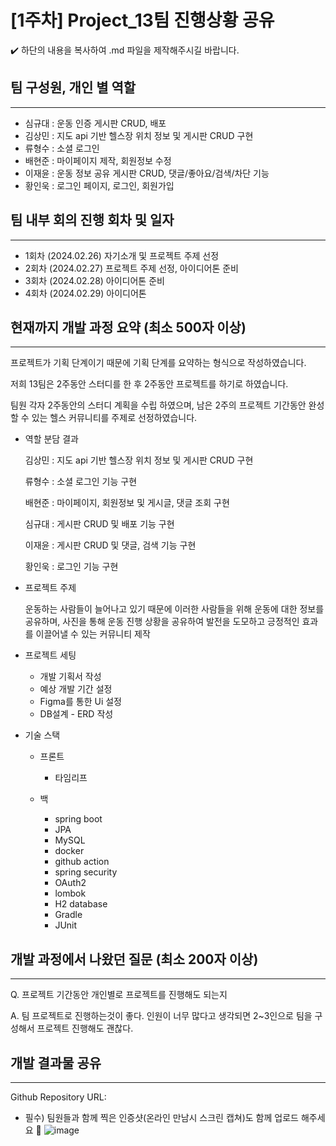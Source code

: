 # [1주차] Project_13팀 진행상황 공유

<aside>
✔️ 하단의 내용을 복사하여 .md 파일을 제작해주시길 바랍니다.

</aside>

## 팀 구성원, 개인 별 역할

---

- 심규대 : 운동 인증 게시판 CRUD, 배포
- 김상민 : 지도 api 기반 헬스장 위치 정보 및 게시판 CRUD 구현
- 류형수 : 소셜 로그인
- 배현준 : 마이페이지 제작, 회원정보 수정
- 이재윤 : 운동 정보 공유 게시판 CRUD, 댓글/좋아요/검색/차단 기능
- 황인욱 : 로그인 페이지, 로그인, 회원가입

## 팀 내부 회의 진행 회차 및 일자

---

- 1회차 (2024.02.26)  자기소개 및 프로젝트 주제 선정
- 2회차 (2024.02.27) 프로젝트 주제 선정, 아이디어톤 준비
- 3회차 (2024.02.28) 아이디어톤 준비
- 4회차 (2024.02.29) 아이디어톤

## 현재까지 개발 과정 요약 (최소 500자 이상)

---

프로젝트가 기획 단계이기 때문에 기획 단계를 요약하는 형식으로 작성하였습니다.

저희 13팀은 2주동안 스터디를 한 후 2주동안 프로젝트를 하기로 하였습니다.

팀원 각자 2주동안의 스터디 계획을 수립 하였으며, 남은 2주의 프로젝트 기간동안 완성할 수 있는 헬스 커뮤니티를 주제로 선정하였습니다.

- 역할 분담 결과
    
    김상민 : 지도 api 기반 헬스장 위치 정보 및 게시판 CRUD 구현
    
    류형수 : 소셜 로그인 기능 구현
    
    배현준 : 마이페이지, 회원정보 및 게시글, 댓글 조회 구현
    
    심규대 : 게시판 CRUD 및 배포 기능 구현
    
    이재윤 : 게시판 CRUD 및 댓글, 검색 기능 구현
    
    황인욱 : 로그인 기능 구현
    
- 프로젝트 주제
    
    운동하는 사람들이 늘어나고 있기 때문에 이러한 사람들을 위해 운동에 대한 정보를 공유하며, 사진을 통해 운동 진행 상황을 공유하여 발전을 도모하고 긍정적인 효과를 이끌어낼 수 있는 커뮤니티 제작
    

- 프로젝트 세팅
    - 개발 기획서 작성
    - 예상 개발 기간 설정
    - Figma를 통한 Ui 설정
    - DB설계 - ERD 작성

- 기술 스택
    - 프론트
        - 타임리프
        
    - 백
        - spring boot
        - JPA
        - MySQL
        - docker
        - github action
        - spring security
        - OAuth2
        - lombok
        - H2 database
        - Gradle
        - JUnit

## 개발 과정에서 나왔던 질문 (최소 200자 이상)

---

Q. 프로젝트 기간동안 개인별로 프로젝트를 진행해도 되는지

A. 팀 프로젝트로 진행하는것이 좋다. 인원이 너무 많다고 생각되면 2~3인으로 팀을 구성해서 프로젝트 진행해도 괜찮다.

## 개발 결과물 공유

---

Github Repository URL: 

- 필수) 팀원들과 함께 찍은 인증샷(온라인 만남시 스크린 캡쳐)도 함께 업로드 해주세요 🙂
![image](https://github.com/health-community-13team/13team-doc/assets/148305917/0036a76b-5c33-4d4b-9a94-1b0000540883)
